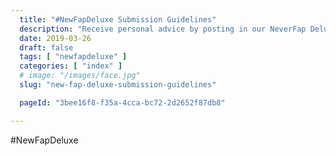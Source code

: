 ```yaml
---
  title: "#NewFapDeluxe Submission Guidelines"
  description: "Receive personal advice by posting in our NeverFap Deluxe Subreddit! Don't forget to #NewFapDeluxe to your post."
  date: 2019-03-26
  draft: false
  tags: [ "newfapdeluxe" ]
  categories: [ "index" ]
  # image: "/images/face.jpg"
  slug: "new-fap-deluxe-submission-guidelines"

  pageId: "3bee16f8-f35a-4cca-bc72-2d2652f87db8"

---
```


#NewFapDeluxe